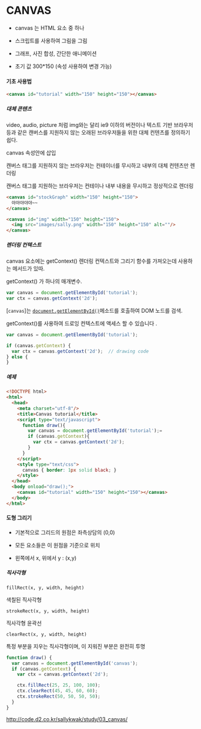 # CANVAS

- canvas 는 HTML 요소 중 하나

- 스크립트를 사용하여 그림을 그림

- 그래프, 사진 합성, 간단한 애니메이션

- 초기 값 300*150 (속성 사용하여 변경 가능)



#### 기초 사용법

```html
<canvas id="tutorial" width="150" height="150"></canvas>
```



##### 대체 콘텐츠

video, audio, picture 처럼 img와는 달리 ie9 이하의 버전이나 텍스트 기반 브라우저 등과 같은 캔버스를 지원하지 않는 오래된 브라우저들을 위한 대체 컨텐츠를 정의하기 쉽다.

canvas 속성안에 삽입

캔버스 태그를 지원하지 않는 브라우저는 컨테이너를 무시하고 내부의 대체 컨텐츠만 렌더링

캔버스 태그를 지원하는 브라우저는 컨테이나 내부 내용을 무시하고 정상적으로 렌더링

```html
<canvas id="stockGraph" width="150" height="150">
  야야야야야~~
</canvas>

<canvas id="img" width="150" height="150">
  <img src="images/sally.png" width="150" height="150" alt=""/>
</canvas>
```



##### 렌더링 컨텍스트

canvas 요소에는 getContext() 렌더링 컨텍스트와 그리기 함수를 가져오는데 사용하는 메서드가 있따.

getContext() 가 하나의 매개변수. 

```js
var canvas = document.getElementById('tutorial');
var ctx = canvas.getContext('2d');
```

 [`canvas`]는 [`document.getElementById()`](https://developer.mozilla.org/en-US/docs/Web/API/Document/getElementById)메소드를 호출하여 DOM 노드를 검색. 

getContext()를 사용하여 드로잉 컨텍스트에 액세스 할 수 있습니다 .

```js
var canvas = document.getElementById('tutorial');

if (canvas.getContext) {
  var ctx = canvas.getContext('2d');  // drawing code
} else {
}
```



##### 예제

```html
<!DOCTYPE html>
<html>
  <head>
    <meta charset="utf-8"/>
    <title>Canvas tutorial</title>
    <script type="text/javascript">
      function draw(){
        var canvas = document.getElementById('tutorial');=
        if (canvas.getContext){
          var ctx = canvas.getContext('2d');
        }
      }
    </script>
    <style type="text/css">
      canvas { border: 1px solid black; }
    </style>
  </head>
  <body onload="draw();">
    <canvas id="tutorial" width="150" height="150"></canvas>
  </body>
</html>
```



#### 도형 그리기

- 기본적으로 그리드의 원점은 좌측상담의 (0,0)

- 모든 요소들은 이 원점을 기준으로 위치
- 왼쪽에서 x, 위에서 y : (x,y)



##### 직사각형

`fillRect(x, y, width, height)`

색칠된 직사각형

`strokeRect(x, y, width, height)`

직사각형 윤곽선

`clearRect(x, y, width, height)`

특정 부분을 지우는 직사각형이며, 이 지워진 부분은 완전히 투명

```js
function draw() {
  var canvas = document.getElementById('canvas');
  if (canvas.getContext) {
    var ctx = canvas.getContext('2d');

    ctx.fillRect(25, 25, 100, 100);
    ctx.clearRect(45, 45, 60, 60);
    ctx.strokeRect(50, 50, 50, 50);
  }
}
```

<http://code.d2.co.kr/sallykwak/study/03_canvas/>